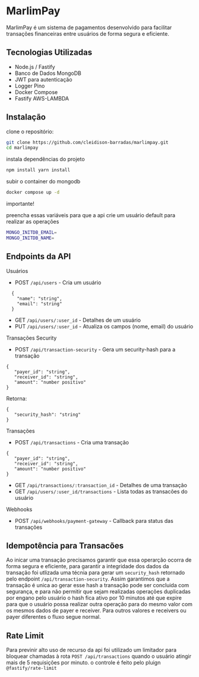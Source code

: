 # MarlimPay

MarlimPay é um sistema de pagamentos desenvolvido para facilitar transações financeiras entre usuários de forma segura e eficiente.

## Tecnologias Utilizadas

- Node.js / Fastify
- Banco de Dados MongoDB
- JWT para autenticação
- Logger Pino
- Docker Compose
- Fastify AWS-LAMBDA

## Instalação

clone o repositório:
```bash
git clone https://github.com/cleidison-barradas/marlimpay.git
cd marlimpay
```

instala dependências do projeto
```bash
npm install yarn install
```

subir o container do mongodb
```bash
docker compose up -d
```

importante!

preencha essas variáveis para que a api crie um usuário default para realizar as operações
```bash
MONGO_INITDB_EMAIL=
MONGO_INITDB_NAME=
```

## Endpoints da API

Usuários
 - POST `/api/users` - Cria um usuário
   
 ```
   {
     "name": "string",
     "email": "string"
   }
 
 ```

 - GET `/api/users/:user_id` - Detalhes de um usuário
 - PUT `/api/users/:user_id` - Atualiza os campos (nome, email) do usuário

Transações Security
  -  POST `/api/transaction-security` - Gera um security-hash para a transação
   ```
   {
      "payer_id": "string",
      "receiver_id": "string",
      "amount": "number positivo"
   }   
   ```
Retorna:

   ```
   {
      "security_hash": "string"
   }

   ```


Transações
 - POST `/api/transactions` - Cria uma transação

 ```
 {
    "payer_id": "string",
    "receiver_id": "string",
    "amount": "number positivo"
 }   
 ```

 - GET `/api/transactions/:transaction_id` - Detalhes de uma transação
 - GET `/api/users/:user_id/transactions` - Lista todas as transacões do usuário

 Webhooks
  - POST `/api/webhooks/payment-gateway` - Callback para status das transações


## Idempotência para Transacões

Ao inicar uma transação precisamos garantir que essa operarção ocorra de forma segura e eficiente,
para garantir a integridade dos dados da transação foi utlizada uma técnia para gerar um `security_hash`
retornado pelo endpoint `/api/transaction-security`. Assim garantimos que a transação é unica ao gerar esse 
hash a transação pode ser concluida com segurança, e para não permitir que sejam realizadas operações
duplicadas por engano pelo usuário o hash fica ativo por 10 minutos até que expire para que o usuário 
possa realizar outra operação para do mesmo valor com os mesmos dados de payer e receiver. Para outros
valores e receivers ou payer diferentes o fluxo segue normal.

## Rate Limit

Para previnir alto uso de recurso da api foi utilizado um limitador para bloquear chamadas à rota `POST /api/transactions`
quando o usuário atingir mais de 5 requisições por minuto.
o controle é feito pelo pluign `@fastify/rate-limit`

  

    
   
   
 



